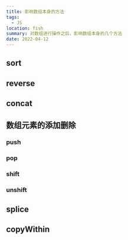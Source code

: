 ```yaml
---
title: 影响数组本身的方法
tags:
  - JS
location: fish
summary: 对数组进行操作之后，影响数组本身的几个方法
date: 2022-04-12
---
```


## sort

## reverse

## concat

## 数组元素的添加删除

### push

### pop

### shift

### unshift

## splice

## copyWithin

